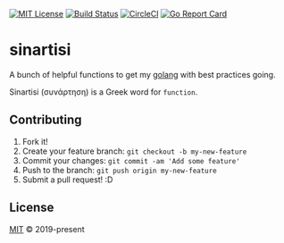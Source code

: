 [![MIT License][shield-mit]][license] [![Build Status][shield-travis]][travis]
[![CircleCI][shield-circle-ci]][circle-ci]
[![Go Report Card][shield-go-report-card]][go-report-card]

# sinartisi

A bunch of helpful functions to get my [golang](https://golang.org/) with best
practices going.

Sinartisi (συνάρτηση) is a Greek word for `function`.

## Contributing

1. Fork it!
2. Create your feature branch: `git checkout -b my-new-feature`
3. Commit your changes: `git commit -am 'Add some feature'`
4. Push to the branch: `git push origin my-new-feature`
5. Submit a pull request! :D

## License

[MIT][license] &copy; 2019-present

[circle-ci]: https://circleci.com/gh/john-d-pelingo/sinartisi
[go-report-card]:
  https://goreportcard.com/badge/github.com/john-d-pelingo/sinartisi
[license]: https://github.com/john-d-pelingo/sinartisi/blob/master/LICENSE
[shield-circle-ci]:
  https://circleci.com/gh/john-d-pelingo/sinartisi.svg?style=svg
[shield-go-report-card]:
  https://goreportcard.com/badge/github.com/john-d-pelingo/sinartisi
[shield-mit]: https://img.shields.io/github/license/mashape/apistatus.svg
[shield-travis]:
  https://travis-ci.org/john-d-pelingo/sinartisi.svg?branch=master
[travis]: https://travis-ci.org/john-d-pelingo/sinartisi
